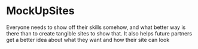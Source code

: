 # MockUpSites
Everyone needs to show off their skills somehow, and what better way is there than to create tangible sites to show that. It also helps future partners get a better idea about what they want and how their site can look
